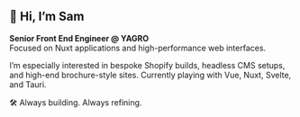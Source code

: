 ## 👋 Hi, I’m Sam

**Senior Front End Engineer @ YAGRO**  
Focused on Nuxt applications and high-performance web interfaces.

I’m especially interested in bespoke Shopify builds, headless CMS setups, and high-end brochure-style sites. 
Currently playing with Vue, Nuxt, Svelte, and Tauri.

🛠 Always building. Always refining.

